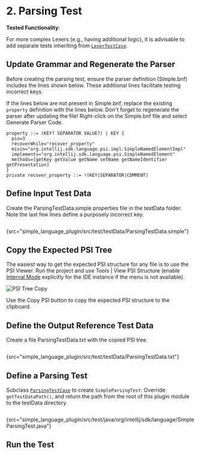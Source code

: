 <!-- Copyright 2000-2024 JetBrains s.r.o. and contributors. Use of this source code is governed by the Apache 2.0 license. -->

# 2. Parsing Test

<tldr>

**Tested Functionality**: [](lexer_and_parser_definition.md)

</tldr>

<include from="tests_prerequisites.md" element-id="custom_language_testing_tutorial_header"></include>

For more complex Lexers (e.g., having additional logic), it is advisable to add separate tests inheriting from [`LexerTestCase`](%gh-ic%/platform/testFramework/src/com/intellij/testFramework/LexerTestCase.java).

## Update Grammar and Regenerate the Parser
Before creating the parsing test, ensure the parser definition (<path>Simple.bnf</path>) includes the lines shown below.
These additional lines facilitate testing incorrect keys.

If the lines below are not present in <path>Simple.bnf</path>, replace the existing `property` definition with the lines below.
Don't forget to regenerate the parser after updating the file!
Right-click on the <path>Simple.bnf</path> file and select <control>Generate Parser Code</control>.

```bnf
property ::= (KEY? SEPARATOR VALUE?) | KEY {
  pin=3
  recoverWhile="recover_property"
  mixin="org.intellij.sdk.language.psi.impl.SimpleNamedElementImpl"
  implements="org.intellij.sdk.language.psi.SimpleNamedElement"
  methods=[getKey getValue getName setName getNameIdentifier getPresentation]
}
private recover_property ::= !(KEY|SEPARATOR|COMMENT)
```

## Define Input Test Data
Create the <path>ParsingTestData.simple</path> properties file in the <path>testData</path> folder.
Note the last few lines define a purposely incorrect key.

```properties
```
{src="simple_language_plugin/src/test/testData/ParsingTestData.simple"}

## Copy the Expected PSI Tree
The easiest way to get the expected PSI structure for any file is to use the PSI Viewer.
Run the project and use <ui-path>Tools | View PSI Structure</ui-path>
(enable [Internal Mode](enabling_internal.md) explicitly for the IDE instance if the menu is not available).

![PSI Tree Copy](plugin_copy_psi.png)

Use the <control>Copy PSI</control> button to copy the expected PSI structure to the clipboard.

## Define the Output Reference Test Data
Create a file <path>ParsingTestData.txt</path> with the copied PSI tree.

```properties
```
{src="simple_language_plugin/src/test/testData/ParsingTestData.txt"}

## Define a Parsing Test
Subclass [`ParsingTestCase`](%gh-ic%/platform/testFramework/src/com/intellij/testFramework/ParsingTestCase.java) to create `SimpleParsingTest`:
Override `getTestDataPath()`, and return the path from the root of this plugin module to the <path>testData</path> directory.

```java
```
{src="simple_language_plugin/src/test/java/org/intellij/sdk/language/SimpleParsingTest.java"}

## Run the Test

<include from="custom_language_testing_snippets.md" element-id="runTests"/>
